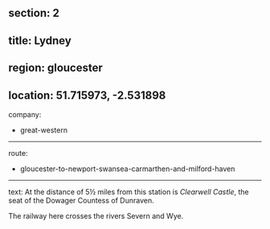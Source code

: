 section: 2
----
title: Lydney
----
region: gloucester
----
location: 51.715973, -2.531898
----
company:
- great-western
----
route:
- gloucester-to-newport-swansea-carmarthen-and-milford-haven
----
text: At the distance of 5½ miles from this station is *Clearwell Castle*, the seat of the Dowager Countess of Dunraven.

The railway here crosses the rivers Severn and Wye.
